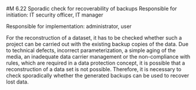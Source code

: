 #M 6.22 Sporadic check for recoverability of backups
Responsible for initiation: IT security officer, IT manager

Responsible for implementation: administrator, user

For the reconstruction of a dataset, it has to be checked whether such a project can be carried out with the existing backup copies of the data. Due to technical defects, incorrect parameterization, a simple aging of the media, an inadequate data carrier management or the non-compliance with rules, which are required in a data protection concept, it is possible that a reconstruction of a data set is not possible. Therefore, it is necessary to check sporadically whether the generated backups can be used to recover lost data.



